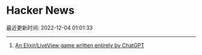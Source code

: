 # Hacker News

最近更新时间: 2022-12-04 01:01:33

--- 
1. [An Elixir/LiveView game written entirely by ChatGPT](https://thetinycto.com/gpt-game) 
